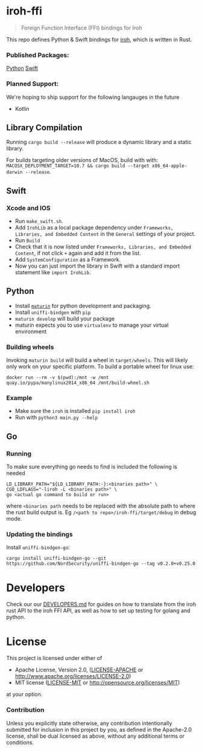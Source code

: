 # iroh-ffi 

> Foreign Function Interface (FFI) bindings for Iroh

This repo defines Python & Swift bindings for [iroh](https://github.com/n0-computer/iroh), which is written in Rust.

### Published Packages:

[Python](https://pypi.org/project/iroh/)
[Swift](https://github.com/n0-computer/iroh-ffi)

### Planned Support:
We're hoping to ship support for the following langauges in the future

- Kotlin



## Library Compilation

Running `cargo build --release` will produce a dynamic library and a static library.

For builds targeting older versions of MacOS, build with with:  `MACOSX_DEPLOYMENT_TARGET=10.7 && cargo build --target x86_64-apple-darwin --release`.

## Swift

### Xcode and IOS 

- Run `make_swift.sh`. 
- Add `IrohLib` as a local package dependency under `Frameworks, Libraries, and Embedded Content` in the `General` settings of your project. 
- Run `Build`
- Check that it is now listed under `Frameworks, Libraries, and Embedded Content`, if not click `+` again and add it from the list.
- Add `SystemConfiguration` as a Framework.
- Now you can just import the library in Swift with a standard import statement like `import IrohLib`.

## Python

- Install [`maturin`](https://www.maturin.rs/installation) for python development and packaging.
- Install `uniffi-bindgen` with `pip`
- `maturin develop` will build your package
- maturin expects you to use `virtualenv` to manage your virtual environment

### Building wheels

Invoking `maturin build` will build a wheel in `target/wheels`.  This
will likely only work on your specific platform. To build a portable
wheel for linux use:

```
docker run --rm -v $(pwd):/mnt -w /mnt quay.io/pypa/manylinux2014_x86_64 /mnt/build-wheel.sh
```

### Example

- Make sure the `iroh` is installed `pip install iroh`
- Run with `python3 main.py --help`

## Go

### Running 

To make sure everything go needs to find is included the following is needed

```
LD_LIBRARY_PATH="${LD_LIBRARY_PATH:-}:<binaries path>" \
CGO_LDFLAGS="-liroh -L <binaries path>" \
go <actual go command to build or run>
```

where `<binaries path` needs to be replaced with the absolute path to where the rust build output is. Eg `/<path to repo>/iroh-ffi/target/debug` in debug mode.


### Updating the bindings

Install `uniffi-bindgen-go`: 

```
cargo install uniffi-bindgen-go --git https://github.com/NordSecurity/uniffi-bindgen-go --tag v0.2.0+v0.25.0
```

# Developers
Check our our [DEVELOPERS.md](DEVELOPERS.md) for guides on how to translate from the iroh rust API to the iroh FFI API, as well as how to set up testing for golang and python.

# License

This project is licensed under either of

 * Apache License, Version 2.0, ([LICENSE-APACHE](LICENSE-APACHE) or
   http://www.apache.org/licenses/LICENSE-2.0)
 * MIT license ([LICENSE-MIT](LICENSE-MIT) or
   http://opensource.org/licenses/MIT)

at your option.

### Contribution

Unless you explicitly state otherwise, any contribution intentionally submitted
for inclusion in this project by you, as defined in the Apache-2.0 license,
shall be dual licensed as above, without any additional terms or conditions.
